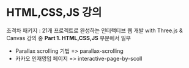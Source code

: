 # HTML,CSS,JS 강의

초격차 패키지 : 21개 프로젝트로 완성하는 인터랙티브 웹 개발 with Three.js & Canvas 강의 중 **Part 1. HTML,CSS,JS** 부분에서 일부

- Parallax scrolling 기법 => parallax-scrolling
- 카카오 인재영입 페이지 => interactive-page-by-scoll
